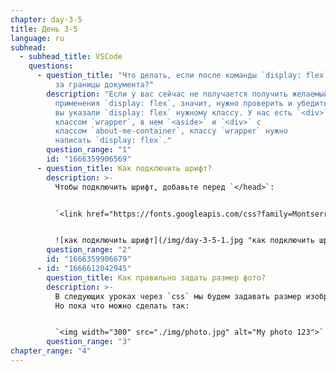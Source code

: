 ```yaml
---
chapter: day-3-5
title: День 3-5
language: ru
subhead:
  - subhead_title: VSCode
    questions:
      - question_title: "Что делать, если после команды `display: flex` текст вылетает
          за границы документа?"
        description: "Если у вас сейчас не получается получить желаемый результат, после
          применения `display: flex`, значит, нужно проверить и убедиться, что
          вы указали `display: flex` нужному классу. У нас есть `<div>` с
          классом `wrapper`, в нем `<aside>` и `<div>` с
          классом `about-me-container`, классу `wrapper` нужно
          написать `display: flex`."
        question_range: "1"
        id: "1666359906569"
      - question_title: Как подключить шрифт?
        description: >-
          Чтобы подключить шрифт, добавьте перед `</head>`:


          `<link href="https://fonts.googleapis.com/css?family=Montserrat:400,700&display=swap&subset=cyrillic" rel="stylesheet">`


          ![как подключить шрифт](/img/day-3-5-1.jpg "как подключить шрифт")
        question_range: "2"
        id: "1666359906679"
      - id: "1666612042945"
        question_title: К﻿ак правильно задать размер фото?
        description: >-
          В следующих уроках через `css` мы будем задавать размер изображению.
          Но пока что можно сделать так:


          `<img width="300" src="./img/photo.jpg" alt="My photo 123">`
        question_range: "3"
chapter_range: "4"
---
```

